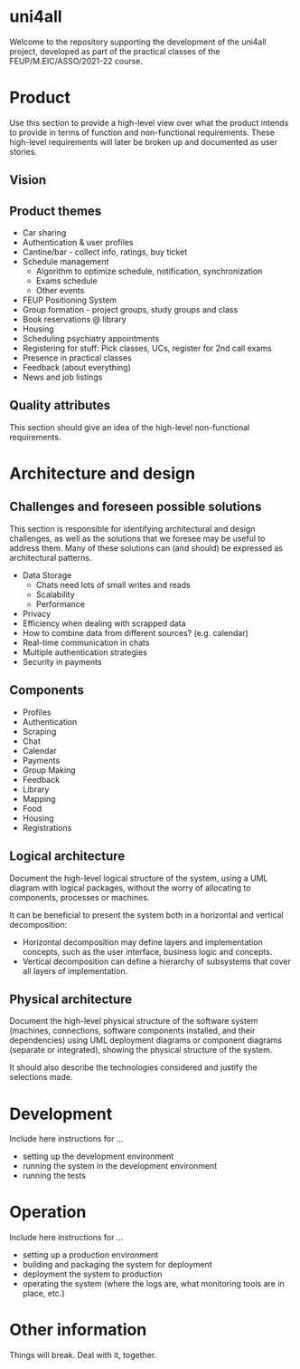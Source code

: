 # uni4all

Welcome to the repository supporting the development of the uni4all project, developed as part of the practical classes of the FEUP/M.EIC/ASSO/2021-22 course.
 
# Product

Use this section to provide a high-level view over what the product intends to provide in terms of function and non-functional requirements. These high-level requirements will later be broken up and documented as user stories. 

## Vision

## Product themes

* Car sharing
* Authentication & user profiles
* Cantine/bar - collect info, ratings, buy ticket
* Schedule management
  *  Algorithm to optimize schedule, notification, synchronization
  *  Exams schedule
  *  Other events
* FEUP Positioning System
* Group formation - project groups, study groups and class
* Book reservations @ library
* Housing
* Scheduling psychiatry appointments
* Registering for stuff: Pick classes, UCs, register for 2nd call exams
* Presence in practical classes
* Feedback (about everything)
* News and job listings

## Quality attributes

This section should give an idea of the high-level non-functional requirements.


# Architecture and design

## Challenges and foreseen possible solutions

This section is responsible for identifying architectural and design challenges, as well as the solutions that we foresee may be useful to address them. Many of these solutions can (and should) be expressed as architectural patterns.

- Data Storage
  - Chats need lots of small writes and reads
  - Scalability
  - Performance
- Privacy
- Efficiency when dealing with scrapped data
- How to combine data from different sources? (e.g. calendar)
- Real-time communication in chats
- Multiple authentication strategies
- Security in payments

## Components

* Profiles
* Authentication
* Scraping
* Chat
* Calendar
* Payments
* Group Making
* Feedback
* Library
* Mapping
* Food
* Housing
* Registrations

## Logical architecture

Document the high-level logical structure of the system, using a UML diagram with logical packages, without the worry of allocating to components, processes or machines.

It can be beneficial to present the system both in a horizontal and vertical decomposition:

 * Horizontal decomposition may define layers and implementation concepts, such as the user interface, business logic and concepts.
 * Vertical decomposition can define a hierarchy of subsystems that cover all layers of implementation.


## Physical architecture

Document the high-level physical structure of the software system (machines, connections, software components installed, and their dependencies) using UML deployment diagrams or component diagrams (separate or integrated), showing the physical structure of the system.

It should also describe the technologies considered and justify the selections made. 


# Development

Include here instructions for ...
 * setting up the development environment
 * running the system in the development environment
 * running the tests

# Operation

Include here instructions for ...
 * setting up a production environment
 * building and packaging the system for deployment
 * deployment the system to production
 * operating the system (where the logs are, what monitoring tools are in place, etc.)


# Other information

Things will break. Deal with it, together.


